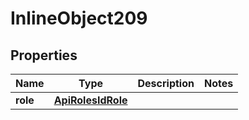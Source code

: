 

# InlineObject209

## Properties

Name | Type | Description | Notes
------------ | ------------- | ------------- | -------------
**role** | [**ApiRolesIdRole**](ApiRolesIdRole.md) |  | 




